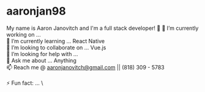 # aaronjan98

My name is Aaron Janovitch and I'm a full stack developer! 👋
🔭 I’m currently working on ... \
🌱 I’m currently learning ... React Native \
👯 I’m looking to collaborate on ... Vue.js \
🤔 I’m looking for help with ... \
💬 Ask me about ... Anything \
📫 Reach me @ aaronjanovitch@gmail.com || (818) 309 - 5783 \
\
⚡ Fun fact: ... \
